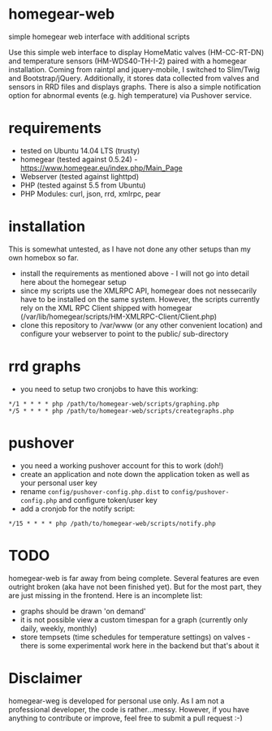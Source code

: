 # homegear-web
simple homegear web interface with additional scripts

Use this simple web interface to display HomeMatic valves (HM-CC-RT-DN) and temperature sensors (HM-WDS40-TH-I-2) paired with a homegear installation. Coming from raintpl and jquery-mobile, I switched to Slim/Twig and Bootstrap/jQuery.
Additionally, it stores data collected from valves and sensors in RRD files and displays graphs. There is also a simple notification option for abnormal events (e.g. high temperature) via Pushover service.

# requirements
* tested on Ubuntu 14.04 LTS (trusty)
* homegear (tested against 0.5.24) - https://www.homegear.eu/index.php/Main_Page
* Webserver (tested against lighttpd)
* PHP (tested against 5.5 from Ubuntu)
 * PHP Modules: curl, json, rrd, xmlrpc, pear

# installation
This is somewhat untested, as I have not done any other setups than my own homebox so far.
* install the requirements as mentioned above - I will not go into detail here about the homegear setup
* since my scripts use the XMLRPC API, homegear does not nessecarily have to be installed on the same system. However, the scripts currently rely on the XML RPC Client shipped with homegear (/var/lib/homegear/scripts/HM-XMLRPC-Client/Client.php)
* clone this repository to /var/www (or any other convenient location) and configure your webserver to point to the public/ sub-directory

 # rrd graphs
 * you need to setup two cronjobs to have this working:
 ```
*/1 * * * * php /path/to/homegear-web/scripts/graphing.php
*/5 * * * * php /path/to/homegear-web/scripts/creategraphs.php
 ```
 # pushover
 * you need a working pushover account for this to work (doh!)
 * create an application and note down the application token as well as your personal user key
 * rename ```config/pushover-config.php.dist``` to ```config/pushover-config.php``` and configure token/user key
 * add a cronjob for the notify script:
 ```
*/15 * * * * php /path/to/homegear-web/scripts/notify.php
 ```
 
# TODO
homegear-web is far away from being complete. Several features are even outright broken (aka have not been finished yet). But for the most part, they are just missing in the frontend. Here is an incomplete list:
* graphs should be drawn 'on demand'
* it is not possible view a custom timespan for a graph (currently only daily, weekly, monthly)
* store tempsets (time schedules for temperature settings) on valves - there is some experimental work here in the backend but that's about it

# Disclaimer
homegear-weg is developed for personal use only. As I am not a professional developer, the code is rather...messy. However, if you have anything to contribute or improve, feel free to submit a pull request :-)
